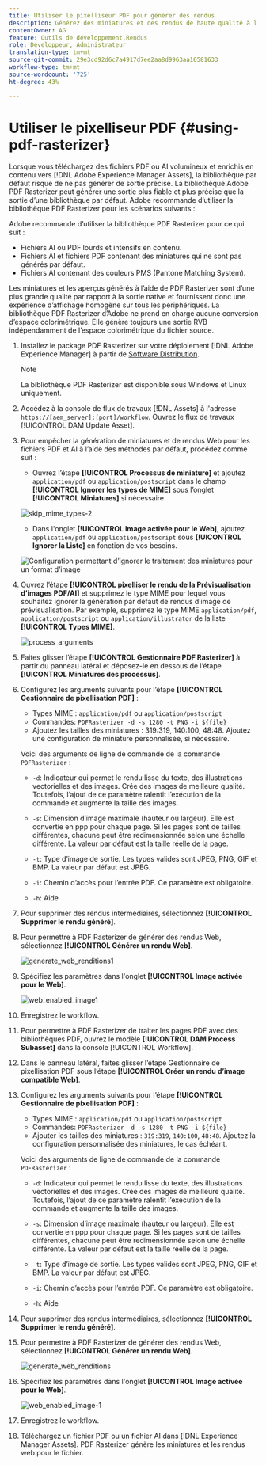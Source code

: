 ```yaml
---
title: Utiliser le pixelliseur PDF pour générer des rendus
description: Générez des miniatures et des rendus de haute qualité à l’aide de la bibliothèque Adobe PDF Rasterizer.
contentOwner: AG
feature: Outils de développement,Rendus
role: Développeur, Administrateur
translation-type: tm+mt
source-git-commit: 29e3cd92d6c7a4917d7ee2aa8d9963aa16581633
workflow-type: tm+mt
source-wordcount: '725'
ht-degree: 43%

---
```



# Utiliser le pixelliseur PDF {#using-pdf-rasterizer}

Lorsque vous téléchargez des fichiers PDF ou AI volumineux et enrichis en contenu vers [!DNL Adobe Experience Manager Assets], la bibliothèque par défaut risque de ne pas générer de sortie précise. La bibliothèque Adobe PDF Rasterizer peut générer une sortie plus fiable et plus précise que la sortie d’une bibliothèque par défaut. Adobe recommande d’utiliser la bibliothèque PDF Rasterizer pour les scénarios suivants :

Adobe recommande d’utiliser la bibliothèque PDF Rasterizer pour ce qui suit :

* Fichiers AI ou PDF lourds et intensifs en contenu.
* Fichiers AI et fichiers PDF contenant des miniatures qui ne sont pas générés par défaut.
* Fichiers AI contenant des couleurs PMS (Pantone Matching System).

Les miniatures et les aperçus générés à l’aide de PDF Rasterizer sont d’une plus grande qualité par rapport à la sortie native et fournissent donc une expérience d’affichage homogène sur tous les périphériques. La bibliothèque PDF Rasterizer d’Adobe ne prend en charge aucune conversion d’espace colorimétrique. Elle génère toujours une sortie RVB indépendamment de l’espace colorimétrique du fichier source.

1. Installez le package PDF Rasterizer sur votre déploiement [!DNL Adobe Experience Manager] à partir de [Software Distribution](https://experience.adobe.com/#/downloads/content/software-distribution/en/aem.html?package=/content/software-distribution/en/details.html/content/dam/aem/public/adobe/packages/cq640/product/assets/aem-assets-pdf-rasterizer-pkg).

   >[!NOTE]
   >
   >La bibliothèque PDF Rasterizer est disponible sous Windows et Linux uniquement.

1. Accédez à la console de flux de travaux [!DNL Assets] à l&#39;adresse `https://[aem_server]:[port]/workflow`. Ouvrez le flux de travaux [!UICONTROL DAM Update Asset].

1. Pour empêcher la génération de miniatures et de rendus Web pour les fichiers PDF et AI à l’aide des méthodes par défaut, procédez comme suit :

   * Ouvrez l’étape **[!UICONTROL Processus de miniature]** et ajoutez `application/pdf` ou `application/postscript` dans le champ **[!UICONTROL Ignorer les types de MIME]** sous l’onglet **[!UICONTROL Miniatures]** si nécessaire.

   ![skip_mime_types-2](assets/skip_mime_types-2.png)

   * Dans l&#39;onglet **[!UICONTROL Image activée pour le Web]**, ajoutez `application/pdf` ou `application/postscript` sous **[!UICONTROL Ignorer la Liste]** en fonction de vos besoins.

   ![Configuration permettant d’ignorer le traitement des miniatures pour un format d’image](assets/web_enabled_imageskiplist.png)

1. Ouvrez l’étape **[!UICONTROL pixelliser le rendu de la Prévisualisation d’images PDF/AI]** et supprimez le type MIME pour lequel vous souhaitez ignorer la génération par défaut de rendus d’image de prévisualisation. Par exemple, supprimez le type MIME `application/pdf`, `application/postscript` ou `application/illustrator` de la liste **[!UICONTROL Types MIME]**.

   ![process_arguments](assets/process_arguments.png)

1. Faites glisser l’étape **[!UICONTROL Gestionnaire PDF Rasterizer]** à partir du panneau latéral et déposez-le en dessous de l’étape **[!UICONTROL Miniatures des processus]**.
1. Configurez les arguments suivants pour l’étape **[!UICONTROL Gestionnaire de pixellisation PDF]** :

   * Types MIME : `application/pdf` ou `application/postscript`
   * Commandes: `PDFRasterizer -d -s 1280 -t PNG -i ${file}`
   * Ajoutez les tailles des miniatures : 319:319, 140:100, 48:48. Ajoutez une configuration de miniature personnalisée, si nécessaire.

   Voici des arguments de ligne de commande de la commande `PDFRasterizer` :

   * `-d`: Indicateur qui permet le rendu lisse du texte, des illustrations vectorielles et des images. Crée des images de meilleure qualité. Toutefois, l’ajout de ce paramètre ralentit l’exécution de la commande et augmente la taille des images.

   * `-s`: Dimension d’image maximale (hauteur ou largeur). Elle est convertie en ppp pour chaque page. Si les pages sont de tailles différentes, chacune peut être redimensionnée selon une échelle différente. La valeur par défaut est la taille réelle de la page.

   * `-t`: Type d’image de sortie. Les types valides sont JPEG, PNG, GIF et BMP. La valeur par défaut est JPEG.

   * `-i`: Chemin d’accès pour l’entrée PDF. Ce paramètre est obligatoire.

   * `-h`: Aide


1. Pour supprimer des rendus intermédiaires, sélectionnez **[!UICONTROL Supprimer le rendu généré]**.
1. Pour permettre à PDF Rasterizer de générer des rendus Web, sélectionnez **[!UICONTROL Générer un rendu Web]**.

   ![generate_web_renditions1](assets/generate_web_renditions1.png)

1. Spécifiez les paramètres dans l&#39;onglet **[!UICONTROL Image activée pour le Web]**.

   ![web_enabled_image1](assets/web_enabled_image1.png)

1. Enregistrez le workflow.
1. Pour permettre à PDF Rasterizer de traiter les pages PDF avec des bibliothèques PDF, ouvrez le modèle **[!UICONTROL DAM Process Subasset]** dans la console [!UICONTROL Workflow].
1. Dans le panneau latéral, faites glisser l’étape Gestionnaire de pixellisation PDF sous l’étape **[!UICONTROL Créer un rendu d’image compatible Web]**.
1. Configurez les arguments suivants pour l’étape **[!UICONTROL Gestionnaire de pixellisation PDF]** :

   * Types MIME : `application/pdf` ou `application/postscript`
   * Commandes: `PDFRasterizer -d -s 1280 -t PNG -i ${file}`
   * Ajouter les tailles des miniatures : `319:319`, `140:100`, `48:48`. Ajoutez la configuration personnalisée des miniatures, le cas échéant.

   Voici des arguments de ligne de commande de la commande `PDFRasterizer` :

   * `-d`: Indicateur qui permet le rendu lisse du texte, des illustrations vectorielles et des images. Crée des images de meilleure qualité. Toutefois, l’ajout de ce paramètre ralentit l’exécution de la commande et augmente la taille des images.

   * `-s`: Dimension d’image maximale (hauteur ou largeur). Elle est convertie en ppp pour chaque page. Si les pages sont de tailles différentes, chacune peut être redimensionnée selon une échelle différente. La valeur par défaut est la taille réelle de la page.

   * `-t`: Type d’image de sortie. Les types valides sont JPEG, PNG, GIF et BMP. La valeur par défaut est JPEG.

   * `-i`: Chemin d’accès pour l’entrée PDF. Ce paramètre est obligatoire.

   * `-h`: Aide


1. Pour supprimer des rendus intermédiaires, sélectionnez **[!UICONTROL Supprimer le rendu généré]**.
1. Pour permettre à PDF Rasterizer de générer des rendus Web, sélectionnez **[!UICONTROL Générer un rendu Web]**.

   ![generate_web_renditions](assets/generate_web_renditions.png)

1. Spécifiez les paramètres dans l&#39;onglet **[!UICONTROL Image activée pour le Web]**.

   ![web_enabled_image-1](assets/web_enabled_image-1.png)

1. Enregistrez le workflow.
1. Téléchargez un fichier PDF ou un fichier AI dans [!DNL Experience Manager Assets]. PDF Rasterizer génère les miniatures et les rendus web pour le fichier.
